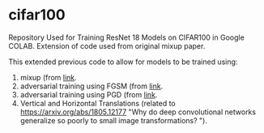 # cifar100

Repository Used for Training ResNet 18 Models on CIFAR100 in Google COLAB. Extension of code used from original mixup paper.

This extended previous code to allow for models to be trained using:
1. mixup (from [link](https://arxiv.org/abs/1710.09412 "mixup: Beyond Empirical Risk Minimization").
2. adversarial training using FGSM (from [link](https://arxiv.org/abs/1412.6572 "Explaining and Harnessing Adversarial Examples").
3. adversarial training using PGD (from [link](https://arxiv.org/pdf/1706.06083 "Towards Deep Learning Models Resistant to Adversarial Attacks").
4. Vertical and Horizontal Translations (related to https://arxiv.org/abs/1805.12177 "Why do deep convolutional networks generalize so poorly to small image transformations?
"). 
